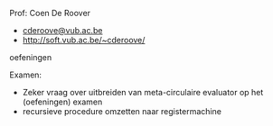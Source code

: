 Prof: Coen De Roover
- cderoove@vub.ac.be
- http://soft.vub.ac.be/~cderoove/

oefeningen

Examen:
* Zeker vraag over uitbreiden van meta-circulaire evaluator op het (oefeningen) examen
* recursieve procedure omzetten naar registermachine

